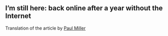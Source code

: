 ## I’m still here: back online after a year without the Internet
Translation of the article by [Paul Miller](http://www.theverge.com/users/futurepaul) 
